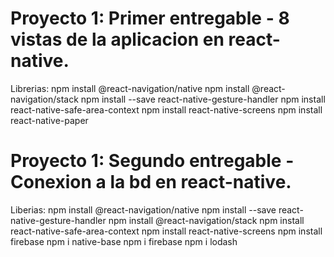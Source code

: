 # Proyecto 1: Primer entregable - 8 vistas de la aplicacion en react-native.

Librerias: npm install @react-navigation/native
npm install @react-navigation/stack
npm install --save react-native-gesture-handler
npm install react-native-safe-area-context
npm install react-native-screens
npm install react-native-paper

# Proyecto 1: Segundo entregable - Conexion a la bd en react-native.

Liberias: npm install @react-navigation/native
npm install --save react-native-gesture-handler
npm install @react-navigation/stack 
npm install react-native-safe-area-context
npm install react-native-screens
npm install firebase
npm i native-base
npm i firebase
npm i lodash
